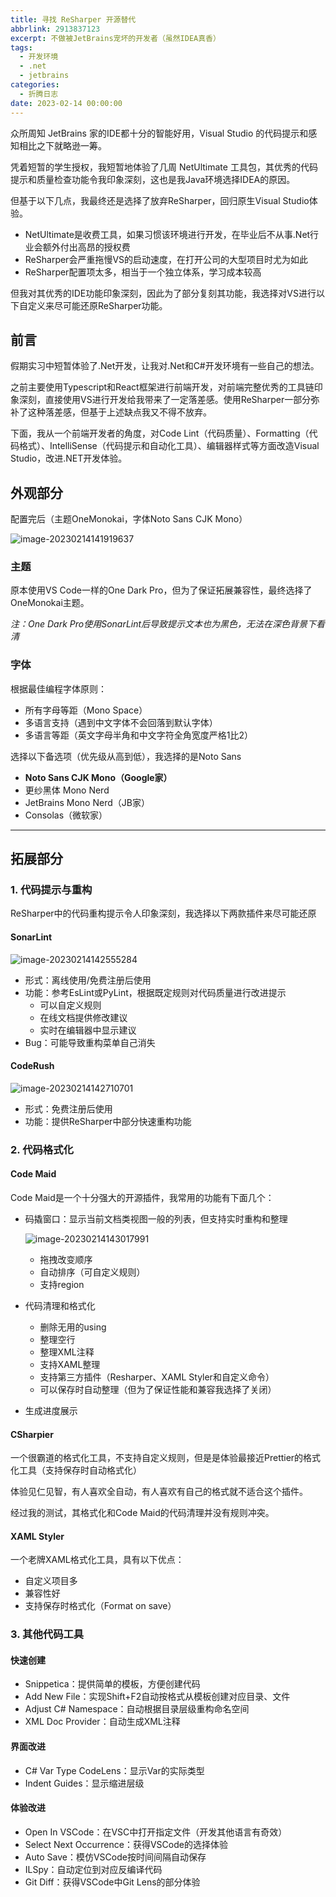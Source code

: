```yaml
---
title: 寻找 ReSharper 开源替代
abbrlink: 2913837123
excerpt: 不做被JetBrains宠坏的开发者（虽然IDEA真香）
tags:
  - 开发环境
  - .net
  - jetbrains
categories:
  - 折腾日志
date: 2023-02-14 00:00:00
---
```


众所周知 JetBrains 家的IDE都十分的智能好用，Visual Studio 的代码提示和感知相比之下就略逊一筹。

凭着短暂的学生授权，我短暂地体验了几周 NetUltimate 工具包，其优秀的代码提示和质量检查功能令我印象深刻，这也是我Java环境选择IDEA的原因。

但基于以下几点，我最终还是选择了放弃ReSharper，回归原生Visual Studio体验。

- NetUltimate是收费工具，如果习惯该环境进行开发，在毕业后不从事.Net行业会额外付出高昂的授权费
- ReSharper会严重拖慢VS的启动速度，在打开公司的大型项目时尤为如此
- ReSharper配置项太多，相当于一个独立体系，学习成本较高

但我对其优秀的IDE功能印象深刻，因此为了部分复刻其功能，我选择对VS进行以下自定义来尽可能还原ReSharper功能。

## 前言

假期实习中短暂体验了.Net开发，让我对.Net和C#开发环境有一些自己的想法。

之前主要使用Typescript和React框架进行前端开发，对前端完整优秀的工具链印象深刻，直接使用VS进行开发给我带来了一定落差感。使用ReSharper一部分弥补了这种落差感，但基于上述缺点我又不得不放弃。

下面，我从一个前端开发者的角度，对Code Lint（代码质量）、Formatting（代码格式）、IntelliSense（代码提示和自动化工具）、编辑器样式等方面改造Visual Studio，改进.NET开发体验。



## 外观部分

配置完后（主题OneMonokai，字体Noto Sans CJK Mono）

![image-20230214141919637](https://picgo-1308055782.cos.ap-chengdu.myqcloud.com/picgo-new/202302141419805.png)

### 主题

原本使用VS Code一样的One Dark Pro，但为了保证拓展兼容性，最终选择了OneMonokai主题。

*注：One Dark Pro使用SonarLint后导致提示文本也为黑色，无法在深色背景下看清*

### 字体

根据最佳编程字体原则：

- 所有字母等距（Mono Space）
- 多语言支持（遇到中文字体不会回落到默认字体）
- 多语言等距（英文字母半角和中文字符全角宽度严格1比2）



选择以下备选项（优先级从高到低），我选择的是Noto Sans

- **Noto Sans CJK Mono（Google家）**
- 更纱黑体 Mono Nerd
- JetBrains Mono Nerd（JB家）
- Consolas（微软家）



---

## 拓展部分

### 1. 代码提示与重构

ReSharper中的代码重构提示令人印象深刻，我选择以下两款插件来尽可能还原

#### SonarLint

![image-20230214142555284](https://picgo-1308055782.cos.ap-chengdu.myqcloud.com/picgo-new/202302141425329.png)

- 形式：离线使用/免费注册后使用
- 功能：参考EsLint或PyLint，根据既定规则对代码质量进行改进提示
  - 可以自定义规则
  - 在线文档提供修改建议
  - 实时在编辑器中显示建议
- Bug：可能导致重构菜单自己消失

#### CodeRush

![image-20230214142710701](https://picgo-1308055782.cos.ap-chengdu.myqcloud.com/picgo-new/202302141427738.png)

- 形式：免费注册后使用
- 功能：提供ReSharper中部分快速重构功能

### 2. 代码格式化

#### Code Maid

Code Maid是一个十分强大的开源插件，我常用的功能有下面几个：

- 码撬窗口：显示当前文档类视图一般的列表，但支持实时重构和整理

  ![image-20230214143017991](https://picgo-1308055782.cos.ap-chengdu.myqcloud.com/picgo-new/202302141430029.png)

  - 拖拽改变顺序
  - 自动排序（可自定义规则）
  - 支持region

- 代码清理和格式化

  - 删除无用的using
  - 整理空行
  - 整理XML注释
  - 支持XAML整理
  - 支持第三方插件（Resharper、XAML Styler和自定义命令）
  - 可以保存时自动整理（但为了保证性能和兼容我选择了关闭）

- 生成进度展示

#### CSharpier

一个很霸道的格式化工具，不支持自定义规则，但是是体验最接近Prettier的格式化工具（支持保存时自动格式化）

体验见仁见智，有人喜欢全自动，有人喜欢有自己的格式就不适合这个插件。

经过我的测试，其格式化和Code Maid的代码清理并没有规则冲突。

#### XAML Styler

一个老牌XAML格式化工具，具有以下优点：

- 自定义项目多
- 兼容性好
- 支持保存时格式化（Format on save）

### 3. 其他代码工具

#### 快速创建

- Snippetica：提供简单的模板，方便创建代码
- Add New File：实现Shift+F2自动按格式从模板创建对应目录、文件
- Adjust C# Namespace：自动根据目录层级重构命名空间
- XML Doc Provider：自动生成XML注释

#### 界面改进

- C# Var Type CodeLens：显示Var的实际类型
- Indent Guides：显示缩进层级

#### 体验改进

- Open In VSCode：在VSC中打开指定文件（开发其他语言有奇效）
- Select Next Occurrence：获得VSCode的选择体验
- Auto Save：模仿VSCode按时间间隔自动保存
- ILSpy：自动定位到对应反编译代码
- Git Diff：获得VSCode中Git Lens的部分体验